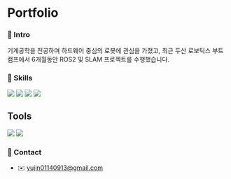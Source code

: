 # Portfolio


### 📌 Intro

기계공학을 전공하며 하드웨어 중심의 로봇에 관심을 가졌고, 최근 두산 로보틱스 부트캠프에서 6개월동안 ROS2 및 SLAM 프로젝트를 수행했습니다. 


### 💪 Skills

<p>
  <img src="https://img.shields.io/badge/ROS2-22314E?style=for-the-badge&logo=ros&logoColor=white"/>
  <img src="https://img.shields.io/badge/Python-3776AB?style=for-the-badge&logo=python&logoColor=white"/>
  <img src="https://img.shields.io/badge/C%2B%2B-00599C?style=for-the-badge&logo=c%2B%2B&logoColor=white"/>
  <img src="https://img.shields.io/badge/Ansys-FFB71B?style=for-the-badge&logo=ansys&logoColor=white"/>
</p>

## Tools
<p>
  <img src="https://img.shields.io/badge/github-181717?style=for-the-badge&logo=github&logoColor=white"/>
  <a href="https://www.notion.so/Portfolio-20c9242e3ab080069bfee714921f3554?source=copy_link"><img src="https://img.shields.io/badge/notion-000000?style=for-the-badge&logo=notion&logoColor=white&link=https://www.notion.so/Portfolio-20c9242e3ab080069bfee714921f3554?source=copy_link"></a>
</p>

### 📌 Contact

- ✉️ yujin01140913@gmail.com
